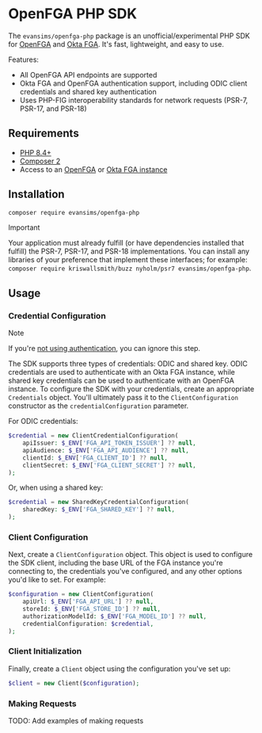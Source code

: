 # OpenFGA PHP SDK

The `evansims/openfga-php` package is an unofficial/experimental PHP SDK for [OpenFGA](https://openfga.dev/) and [Okta FGA](https://www.okta.com/products/fine-grained-authorization/). It's fast, lightweight, and easy to use.

Features:

- All OpenFGA API endpoints are supported
- Okta FGA and OpenFGA authentication support, including ODIC client credentials and shared key authentication
- Uses PHP-FIG interoperability standards for network requests (PSR-7, PSR-17, and PSR-18)

## Requirements

- [PHP 8.4+](https://www.php.net/)
- [Composer 2](https://getcomposer.org/)
- Access to an [OpenFGA](https://openfga.dev/docs/getting-started/setup-openfga/overview) or [Okta FGA instance](http://dashboard.fga.dev/)

## Installation

```bash
composer require evansims/openfga-php
```

> [!IMPORTANT]
> Your application must already fulfill (or have dependencies installed that fulfill) the PSR-7, PSR-17, and PSR-18 implementations. You can install any libraries of your preference that implement these interfaces; for example: `composer require kriswallsmith/buzz nyholm/psr7 evansims/openfga-php`.

## Usage

### Credential Configuration

> [!NOTE]
> If you're [not using authentication](https://openfga.dev/docs/getting-started/setup-sdk-client#using-no-authentication), you can ignore this step.

The SDK supports three types of credentials: ODIC and shared key. ODIC credentials are used to authenticate with an Okta FGA instance, while shared key credentials can be used to authenticate with an OpenFGA instance. To configure the SDK with your credentials, create an appropriate `Credentials` object. You'll ultimately pass it to the `ClientConfiguration` constructor as the `credentialConfiguration` parameter.

For ODIC credentials:

```php
$credential = new ClientCredentialConfiguration(
    apiIssuer: $_ENV['FGA_API_TOKEN_ISSUER'] ?? null,
    apiAudience: $_ENV['FGA_API_AUDIENCE'] ?? null,
    clientId: $_ENV['FGA_CLIENT_ID'] ?? null,
    clientSecret: $_ENV['FGA_CLIENT_SECRET'] ?? null,
);
```

Or, when using a shared key:

```php
$credential = new SharedKeyCredentialConfiguration(
    sharedKey: $_ENV['FGA_SHARED_KEY'] ?? null,
);
```

### Client Configuration

Next, create a `ClientConfiguration` object. This object is used to configure the SDK client, including the base URL of the FGA instance you're connecting to, the credentials you've configured, and any other options you'd like to set. For example:

```php
$configuration = new ClientConfiguration(
    apiUrl: $_ENV['FGA_API_URL'] ?? null,
    storeId: $_ENV['FGA_STORE_ID'] ?? null,
    authorizationModelId: $_ENV['FGA_MODEL_ID'] ?? null,
    credentialConfiguration: $credential,
);
```

### Client Initialization

Finally, create a `Client` object using the configuration you've set up:

```php
$client = new Client($configuration);
```

### Making Requests

TODO: Add examples of making requests
